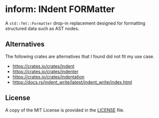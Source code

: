 # inform: INdent FORMatter

A `std::fmt::Formatter` drop-in replacement designed for formatting structured data such as AST nodes.

## Alternatives

The following crates are alternatives that I found did not fit my use case.

- https://crates.io/crates/indent
- https://crates.io/crates/indenter
- https://crates.io/crates/indentation
- https://docs.rs/indent_write/latest/indent_write/index.html

## License

A copy of the MIT License is provided in the [LICENSE](LICENSE) file.
